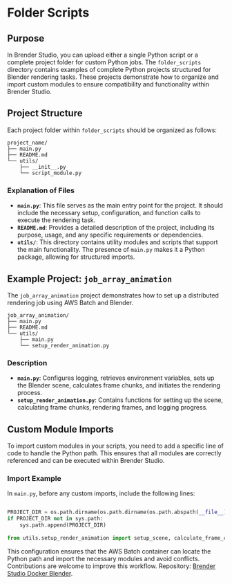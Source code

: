 # Folder Scripts

## Purpose
In Brender Studio, you can upload either a single Python script or a complete project folder for custom Python jobs. The `folder_scripts` directory contains examples of complete Python projects structured for Blender rendering tasks. These projects demonstrate how to organize and import custom modules to ensure compatibility and functionality within Brender Studio.

## Project Structure
Each project folder within `folder_scripts` should be organized as follows:

```
project_name/
├── main.py
├── README.md
└── utils/
    ├── __init__.py
    └── script_module.py
```

### Explanation of Files
- **`main.py`**: This file serves as the main entry point for the project. It should include the necessary setup, configuration, and function calls to execute the rendering task.
- **`README.md`**: Provides a detailed description of the project, including its purpose, usage, and any specific requirements or dependencies.
- **`utils/`**: This directory contains utility modules and scripts that support the main functionality. The presence of `main.py` makes it a Python package, allowing for structured imports.

## Example Project: `job_array_animation`
The `job_array_animation` project demonstrates how to set up a distributed rendering job using AWS Batch and Blender.

```
job_array_animation/
├── main.py
├── README.md
└── utils/
    ├── main.py
    └── setup_render_animation.py
```

### Description
- **`main.py`**: Configures logging, retrieves environment variables, sets up the Blender scene, calculates frame chunks, and initiates the rendering process.
- **`setup_render_animation.py`**: Contains functions for setting up the scene, calculating frame chunks, rendering frames, and logging progress.

## Custom Module Imports
To import custom modules in your scripts, you need to add a specific line of code to handle the Python path. This ensures that all modules are correctly referenced and can be executed within Brender Studio. 


### Import Example

In `main.py`, before any custom imports, include the following lines:

```python

PROJECT_DIR = os.path.dirname(os.path.dirname(os.path.abspath(__file__)))
if PROJECT_DIR not in sys.path:
    sys.path.append(PROJECT_DIR)
    
from utils.setup_render_animation import setup_scene, calculate_frame_chunk, render_animation, log_render_progress
```

This configuration ensures that the AWS Batch container can locate the Python path and import the necessary modules and avoid conflicts. Contributions are welcome to improve this workflow.
Repository: [Brender Studio Docker Blender](https://github.com/Brender-Studio/brender-studio-cdk/blob/main/docker_blender/app/app.py).
